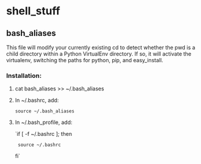 shell_stuff
===========

bash_aliases
-------------

This file will modify your currently existing cd to detect whether the pwd is a child directory within a Python VirtualEnv directory. If so, it will activate the virtualenv, switching the paths for python, pip, and easy_install.

### Installation:

1. cat bash_aliases >> ~/.bash_aliases
2. In ~/.bashrc, add:

    `source ~/.bash_aliases`
3. In ~/.bash_profile, add:

    `if [ -f ~/.bashrc ]; then
    
        source ~/.bashrc
    
    fi`